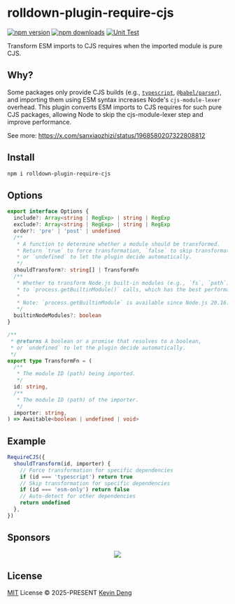 # rolldown-plugin-require-cjs

[![npm version][npm-version-src]][npm-version-href]
[![npm downloads][npm-downloads-src]][npm-downloads-href]
[![Unit Test][unit-test-src]][unit-test-href]

Transform ESM imports to CJS requires when the imported module is pure CJS.

## Why?

Some packages only provide CJS builds (e.g., [`typescript`](https://npmjs.com/package/typescript), [`@babel/parser`](https://npmjs.com/package/@babel/parser)), and importing them using ESM syntax increases Node's `cjs-module-lexer` overhead. This plugin converts ESM imports to CJS requires for such pure CJS packages, allowing Node to skip the cjs-module-lexer step and improve performance.

See more: https://x.com/sanxiaozhizi/status/1968580207322808812

## Install

```bash
npm i rolldown-plugin-require-cjs
```

## Options

```ts
export interface Options {
  include?: Array<string | RegExp> | string | RegExp
  exclude?: Array<string | RegExp> | string | RegExp
  order?: 'pre' | 'post' | undefined
  /**
   * A function to determine whether a module should be transformed.
   * Return `true` to force transformation, `false` to skip transformation,
   * or `undefined` to let the plugin decide automatically.
   */
  shouldTransform?: string[] | TransformFn
  /**
   * Whether to transform Node.js built-in modules (e.g., `fs`, `path`)
   * to `process.getBuiltinModule()` calls, which has the best performance.
   *
   * Note: `process.getBuiltinModule` is available since Node.js 20.16.0 and 22.3.0.
   */
  builtinNodeModules?: boolean
}

/**
 * @returns A boolean or a promise that resolves to a boolean,
 * or `undefined` to let the plugin decide automatically.
 */
export type TransformFn = (
  /**
   * The module ID (path) being imported.
   */
  id: string,
  /**
   * The module ID (path) of the importer.
   */
  importer: string,
) => Awaitable<boolean | undefined | void>
```

## Example

```ts
RequireCJS({
  shouldTransform(id, importer) {
    // Force transformation for specific dependencies
    if (id === 'typescript') return true
    // Skip transformation for specific dependencies
    if (id === 'esm-only') return false
    // Auto-detect for other dependencies
    return undefined
  },
})
```

## Sponsors

<p align="center">
  <a href="https://cdn.jsdelivr.net/gh/sxzz/sponsors/sponsors.svg">
    <img src='https://cdn.jsdelivr.net/gh/sxzz/sponsors/sponsors.svg'/>
  </a>
</p>

## License

[MIT](./LICENSE) License © 2025-PRESENT [Kevin Deng](https://github.com/sxzz)

<!-- Badges -->

[npm-version-src]: https://img.shields.io/npm/v/rolldown-plugin-require-cjs.svg
[npm-version-href]: https://npmjs.com/package/rolldown-plugin-require-cjs
[npm-downloads-src]: https://img.shields.io/npm/dm/rolldown-plugin-require-cjs
[npm-downloads-href]: https://www.npmcharts.com/compare/rolldown-plugin-require-cjs?interval=30
[unit-test-src]: https://github.com/sxzz/rolldown-plugin-require-cjs/actions/workflows/unit-test.yml/badge.svg
[unit-test-href]: https://github.com/sxzz/rolldown-plugin-require-cjs/actions/workflows/unit-test.yml
